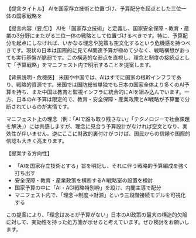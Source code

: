 【提言タイトル】
AIを国家存立技術と位置づけ、予算配分を起点とした三位一体の国家戦略を

【提言内容（要点）】
AIを「国家存立技術」と定義し、国家安全保障・教育・産業の3分野にまたがる三位一体の戦略として位置づけるべきです。特に、予算配分を起点にしなければ、いかなる理念や施策も空文化するという危機感を持つべきです。現状の日本は国際的に見てAI関連予算が極めて少なく、戦略構想があっても実行基盤が脆弱です。この構造的な弱点を直視し、理念と制度の接続点として「予算戦略」をマニフェスト内で明示することを提案します。

【背景説明・危機感】
米国や中国では、AIはすでに国家の根幹インフラであり、戦略的資源です。米国では国防総省単独でも日本の国家全体より多くのAI予算を持ち、また中国は教育と監視インフラに統合的にAIを組み込んでいます。一方、日本のAI予算は限定的で、教育・安全保障・産業政策とAI戦略が予算面で分断されているのが実情です。

マニフェスト上の理念（例：「AIで誰も取り残さない」「テクノロジーで社会課題を解決」）には共感しますが、理念に見合う予算設計がなければ空文となり、実効性が伴いません。逆にここに財政的裏付けがつけば、国民からの信頼や国際的信認も大きく高まります。

【提案する方向性】

*   「AIを国家存立技術とする」旨を明記し、それに伴う戦略的予算編成を強く打ち出す
*   安全保障・教育・産業政策を横断するAI戦略室の設置を検討
*   国家予算の中に「AI・AGI戦略特別枠」を設け、内閣主導で配分
*   マニフェスト内で、「理念→制度→財源」という三段階接続モデルを可視化する

この提案により、「理念はあるが予算がない」日本のAI政策の最大の構造的欠陥に対して、実効性を持った処方箋が示せると考えています。ぜひ検討をお願いします。